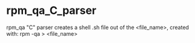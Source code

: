 # rpm_qa_C_parser
rpm_qa "C" parser creates a shell .sh file out of the &lt;file_name>, created with: rpm -qa > &lt;file_name>
